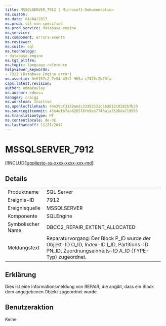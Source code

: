 ```yaml
---
title: MSSQLSERVER_7912 | Microsoft-Dokumentation
ms.custom: 
ms.date: 04/04/2017
ms.prod: sql-non-specified
ms.prod_service: database-engine
ms.service: 
ms.component: errors-events
ms.reviewer: 
ms.suite: sql
ms.technology:
- database-engine
ms.tgt_pltfrm: 
ms.topic: language-reference
helpviewer_keywords:
- 7912 (Database Engine error)
ms.assetid: 8e6157c2-7e84-49f2-965a-c7426c2b23fa
caps.latest.revision: 
author: edmacauley
ms.author: edmaca
manager: craigg
ms.workload: Inactive
ms.openlocfilehash: 49e29bf3328aedc33353331c3b3812c0282b7b39
ms.sourcegitcommit: 45e4efb7aa828578fe9eb7743a1a3526da719555
ms.translationtype: HT
ms.contentlocale: de-DE
ms.lasthandoff: 11/21/2017
---
```

# <a name="mssqlserver7912"></a>MSSQLSERVER_7912
[!INCLUDE[appliesto-ss-xxxx-xxxx-xxx-md](../../includes/appliesto-ss-xxxx-xxxx-xxx-md.md)]
  
## <a name="details"></a>Details  
  
|||  
|-|-|  
|Produktname|SQL Server|  
|Ereignis-ID|7912|  
|Ereignisquelle|MSSQLSERVER|  
|Komponente|SQLEngine|  
|Symbolischer Name|DBCC2_REPAIR_EXTENT_ALLOCATED|  
|Meldungstext|Reparaturvorgang: Der Block P_ID wurde der Objekt-ID O_ID, Index-ID I_ID, Partitions-ID PN_ID, Zuordnungseinheits-ID A_ID (TYPE-Typ) zugeordnet.|  
  
## <a name="explanation"></a>Erklärung  
Dies ist eine Informationsmeldung von REPAIR, die angibt, dass ein Block dem angegebenen Objekt zugeordnet wurde.  
  
## <a name="user-action"></a>Benutzeraktion  
Keine  
  
